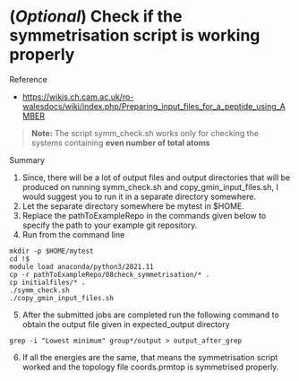 # (*Optional*) Check if the symmetrisation script is working properly         

Reference
- https://wikis.ch.cam.ac.uk/ro-walesdocs/wiki/index.php/Preparing_input_files_for_a_peptide_using_AMBER

> **Note:** The script symm_check.sh works only for checking the systems containing **even number of total atoms**

Summary
1. Since, there will be a lot of output files and output directories that
will be produced on running symm_check.sh and copy_gmin_input_files.sh,
I would suggest you to run it in a separate directory somewhere.
2. Let the separate directory somewhere be mytest in $HOME.
3. Replace the pathToExampleRepo in the commands given below to specify the path
to your example git repository.
4. Run from the command line
```
mkdir -p $HOME/mytest
cd !$
module load anaconda/python3/2021.11
cp -r pathToExampleRepo/08check_symmetrisation/* .
cp initialfiles/* .
./symm_check.sh
./copy_gmin_input_files.sh
```
5. After the submitted jobs are completed run the following command to obtain the output file given in expected_output directory
```
grep -i "Lowest minimum" group*/output > output_after_grep
```
6. If all the energies are the same, that means the symmetrisation script worked
and the topology file coords.prmtop is symmetrised properly.
